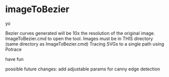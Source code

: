 # imageToBezier
yo

Bezier curves generated will be 10x the resolution of the original image.
ImageToBezier.cmd to open the tool. Images must be in THIS directory (same directory as ImageToBezier.cmd) 
Tracing SVGs to a single path using Potrace

have fun

possible future changes:
add adjustable params for canny edge detection
